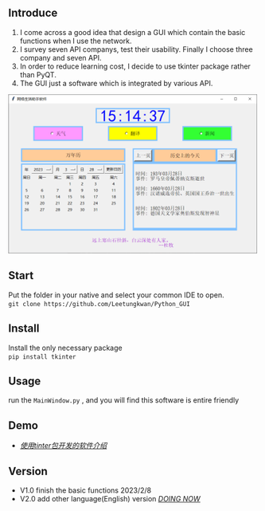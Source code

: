 ## Introduce

1. I come across a good idea that design a GUI which contain the basic functions when I use the network. 
2. I survey seven API companys, test their usability. Finally I choose three company and seven API. 
3. In order to reduce learning cost, I decide to use tkinter package rather than PyQT.
4. The GUI just a software which is integrated by various API.

<p align="left">
  <img width="500" src="./README.assets/image-20230328151442698.png" />

## Start
Put the folder in your native and select your common IDE to open.  
`git clone https://github.com/Leetungkwan/Python_GUI`  

## Install
Install the only necessary package  
`pip install tkinter`


## Usage
run the `MainWindow.py` , and you will find this software is entire friendly

## Demo

- [*使用tinter包开发的软件介绍*](https://www.bilibili.com/video/BV18s4y1a7ZS/?share_source=copy_web&vd_source=723a64ac7cca4aa2535cb5b6f70d07ce)

## Version

- V1.0  finish the basic functions        2023/2/8
- V2.0  add other language(English) version  <u>*DOING NOW*</u>
